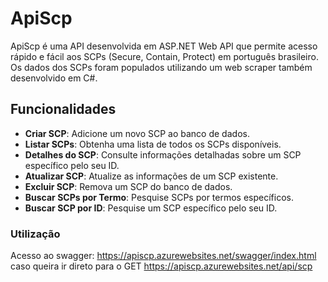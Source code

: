 # ApiScp

ApiScp é uma API desenvolvida em ASP.NET Web API que permite acesso rápido e fácil aos SCPs (Secure, Contain, Protect) em português brasileiro. Os dados dos SCPs foram populados utilizando um web scraper também desenvolvido em C#.

## Funcionalidades

- **Criar SCP**: Adicione um novo SCP ao banco de dados.
- **Listar SCPs**: Obtenha uma lista de todos os SCPs disponíveis.
- **Detalhes do SCP**: Consulte informações detalhadas sobre um SCP específico pelo seu ID.
- **Atualizar SCP**: Atualize as informações de um SCP existente.
- **Excluir SCP**: Remova um SCP do banco de dados.
- **Buscar SCPs por Termo**: Pesquise SCPs por termos específicos.
- **Buscar SCP por ID**: Pesquise um SCP específico pelo seu ID.

### Utilização
Acesso ao swagger: https://apiscp.azurewebsites.net/swagger/index.html
caso queira ir direto para o GET https://apiscp.azurewebsites.net/api/scp
